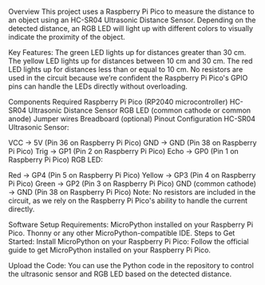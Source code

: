 Overview
This project uses a Raspberry Pi Pico to measure the distance to an object using an HC-SR04 Ultrasonic Distance Sensor. Depending on the detected distance, an RGB LED will light up with different colors to visually indicate the proximity of the object.

Key Features:
The green LED lights up for distances greater than 30 cm.
The yellow LED lights up for distances between 10 cm and 30 cm.
The red LED lights up for distances less than or equal to 10 cm.
No resistors are used in the circuit because we’re confident the Raspberry Pi Pico's GPIO pins can handle the LEDs directly without overloading.

Components Required
Raspberry Pi Pico (RP2040 microcontroller)
HC-SR04 Ultrasonic Distance Sensor
RGB LED (common cathode or common anode)
Jumper wires
Breadboard (optional)
Pinout Configuration
HC-SR04 Ultrasonic Sensor:

VCC → 5V (Pin 36 on Raspberry Pi Pico)
GND → GND (Pin 38 on Raspberry Pi Pico)
Trig → GP1 (Pin 2 on Raspberry Pi Pico)
Echo → GP0 (Pin 1 on Raspberry Pi Pico)
RGB LED:

Red → GP4 (Pin 5 on Raspberry Pi Pico)
Yellow → GP3 (Pin 4 on Raspberry Pi Pico)
Green → GP2 (Pin 3 on Raspberry Pi Pico)
GND (common cathode) → GND (Pin 38 on Raspberry Pi Pico)
Note: No resistors are included in the circuit, as we rely on the Raspberry Pi Pico's ability to handle the current directly.

Software Setup
Requirements:
MicroPython installed on your Raspberry Pi Pico.
Thonny or any other MicroPython-compatible IDE.
Steps to Get Started:
Install MicroPython on your Raspberry Pi Pico:
Follow the official guide to get MicroPython installed on your Raspberry Pi Pico.

Upload the Code:
You can use the Python code in the repository to control the ultrasonic sensor and RGB LED based on the detected distance.
